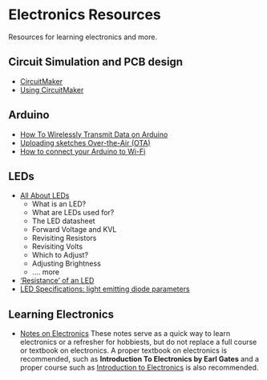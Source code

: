 # Electronics Resources
Resources for learning electronics and more.

## Circuit Simulation and PCB design
- [CircuitMaker](https://circuitmaker.com/)
- [Using CircuitMaker](http://hades.mech.northwestern.edu/index.php/Using_CircuitMaker)

## Arduino
- [How To Wirelessly Transmit Data on Arduino](https://www.digikey.ca/en/maker/blogs/2019/how-to-wirelessly-transmit-data-on-arduino)
- [Uploading sketches Over-the-Air (OTA)](https://www.arduino.cc/en/Tutorial/ota-getting-started)
- [How to connect your Arduino to Wi-Fi](https://www.deviceplus.com/arduino/how-to-connect-your-arduino-to-wi-fi/)

## LEDs
- [All About LEDs](https://learn.adafruit.com/all-about-leds/overview)
  - What is an LED?
  - What are LEDs used for?
  - The LED datasheet
  - Forward Voltage and KVL
  - Revisiting Resistors
  - Revisiting Volts
  - Which to Adjust?
  - Adjusting Brightness
  - .... more
- [‘Resistance’ of an LED](http://lednique.com/current-voltage-relationships/resistance-of-an-led/)
- [LED Specifications: light emitting diode parameters](https://www.electronics-notes.com/articles/electronic_components/diode/light-emitting-diode-led-datasheet-specifications-parameters-characteristics.php#:~:text=Many%20LEDs%20will%20operate%20at,LED%20increases%20with%20increasing%20current.)

## Learning Electronics
- [Notes on Electronics](electronics_notes.md)
  These notes serve as a quick way to learn electronics or a refresher for hobbiests, but do not replace a full course or textbook on electronics.  A proper textbook
  on electronics is recommended, such as **Introduction To Electronics by Earl Gates** and a proper course such as [Introduction to Electronics](https://www.coursera.org/learn/electronics) is also recommended.
